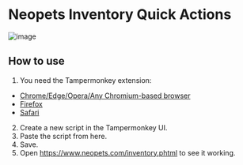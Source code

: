 # Neopets Inventory Quick Actions

![image](https://github.com/lsfgrd/neopets-inventory-quick-actions/assets/9519976/f6017916-eca7-4898-8d3e-90cbf6ae143c)


## How to use
1. You need the Tampermonkey extension:
  - [Chrome/Edge/Opera/Any Chromium-based browser](https://chrome.google.com/webstore/detail/tampermonkey/dhdgffkkebhmkfjojejmpbldmpobfkfo)
  - [Firefox](https://addons.mozilla.org/en-US/firefox/addon/tampermonkey/)
  - [Safari](https://www.tampermonkey.net/index.php?browser=safari&locale=en)
2. Create a new script in the Tampermonkey UI.
3. Paste the script from here.
4. Save.
5. Open https://www.neopets.com/inventory.phtml to see it working.
